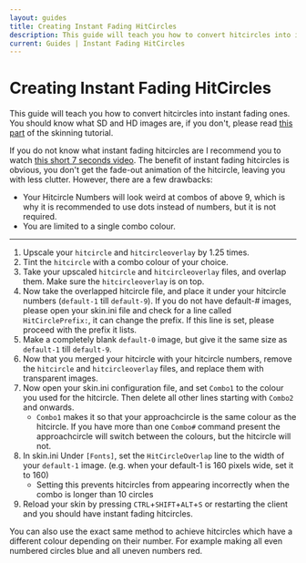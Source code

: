```yaml
---
layout: guides
title: Creating Instant Fading HitCircles
description: This guide will teach you how to convert hitcircles into instant fading ones.
current: Guides | Instant Fading HitCircles
---
```


# Creating Instant Fading HitCircles

This guide will teach you how to convert hitcircles into instant fading ones. You should know what SD and HD images are, if you don't, please read [this part](https://rockroller01.github.io/skinninginfo/tutorial/introduction#hdsd-elements-aspect-ratios-and-resolution) of the skinning tutorial.

If you do not know what instant fading hitcircles are I recommend you to watch [this short 7 seconds video](https://www.youtube.com/watch?v=C2b8PEHarvM). The benefit of instant fading hitcircles is obvious, you don't get the fade-out animation of the hitcircle, leaving you with less clutter. However, there are a few drawbacks:

-   Your Hitcircle Numbers will look weird at combos of above 9, which is why it is recommended to use dots instead of numbers, but it is not required.
-   You are limited to a single combo colour.

---

1. Upscale your `hitcircle` and `hitcircleoverlay` by 1.25 times.
2. Tint the `hitcircle` with a combo colour of your choice.
3. Take your upscaled `hitcircle` and `hitcircleoverlay` files, and overlap them. Make sure the `hitcircleoverlay` is on top.
4. Now take the overlapped hitcircle file, and place it under your hitcircle numbers (`default-1` till `default-9`). If you do not have default-# images, please open your skin.ini file and check for a line called `HitCirclePrefix:`, it can change the prefix. If this line is set, please proceed with the prefix it lists.
5. Make a completely blank `default-0` image, but give it the same size as `default-1` till `default-9`.
6. Now that you merged your hitcircle with your hitcircle numbers, remove the `hitcircle` and `hitcircleoverlay` files, and replace them with transparent images.
7. Now open your skin.ini configuration file, and set `Combo1` to the colour you used for the hitcircle. Then delete all other lines starting with `Combo2` and onwards.
    - `Combo1` makes it so that your approachcircle is the same colour as the hitcircle. If you have more than one `Combo#` command present the approachcircle will switch between the colours, but the hitcircle will not.
8. In skin.ini Under `[Fonts]`, set the `HitCircleOverlap` line to the width of your `default-1` image. (e.g. when your default-1 is 160 pixels wide, set it to 160)
    - Setting this prevents hitcircles from appearing incorrectly when the combo is longer than 10 circles
9. Reload your skin by pressing `CTRL`+`SHIFT`+`ALT`+`S` or restarting the client and you should have instant fading hitcircles.

You can also use the exact same method to achieve hitcircles which have a different colour depending on their number. For example making all even numbered circles blue and all uneven numbers red.
